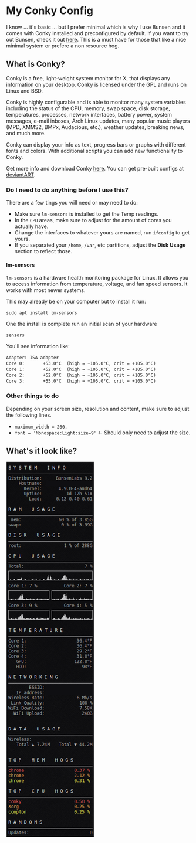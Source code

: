 # My Conky Config
I know ... it's basic ... but I prefer minimal which is why I use Bunsen and it comes with Conky installed and preconfigured by default. If you want to try out Bunsen, check it out [here](https://github.com/BunsenLabs). This is a must have for those that like a nice minimal system or prefere a non resource hog.

## What is Conky?
Conky is a free, light-weight system monitor for X, that displays any information on your desktop. Conky is licensed under the GPL and runs on Linux and BSD.

Conky is highly configurable and is able to monitor many system variables including the status of the CPU, memory, swap space, disk storage, temperatures, processes, network interfaces, battery power, system messages, e-mail inboxes, Arch Linux updates, many popular music players (MPD, XMMS2, BMPx, Audacious, etc.), weather updates, breaking news, and much more.

Conky can display your info as text, progress bars or graphs with different fonts and colors. With additional scripts you can add new functionality to Conky.

Get more info and download Conky [here](http://conky.sourceforge.net/). You can get pre-built configs at [deviantART](http://www.deviantart.com/?q=conky).

### Do I need to do anything before I use this?
There are a few tings you will need or may need to do:

* Make sure `lm-sensors` is installed to get the Temp readings.
* In the `CPU` areas, make sure to adjust for the amount of cores you actually have.
* Change the interfaces to whatever yours are named, run `ifconfig` to get yours.
* If you separated your `/home`, `/var`, etc partitions, adjust the **Disk Usage** section to reflect those.

#### lm-sensors
`lm-sensors` is a hardware health monitoring package for Linux. It allows you to access information from temperature, voltage, and fan speed sensors. It works with most newer systems.

This may already be on your computer but to install it run:

```
sudo apt install lm-sensors
```

One the install is complete run an initial scan of your hardware

```
sensors
```

You'll see information like:

```
Adapter: ISA adapter
Core 0:       +53.0°C  (high = +105.0°C, crit = +105.0°C)
Core 1:       +52.0°C  (high = +105.0°C, crit = +105.0°C)
Core 2:       +52.0°C  (high = +105.0°C, crit = +105.0°C)
Core 3:       +55.0°C  (high = +105.0°C, crit = +105.0°C)
```
### Other things to do
Depending on your screen size, resolution and content, make sure to adjust the following lines.
* `maximum_width = 260,`
* `font = 'Monospace:Light:size=9'` <- Should only need to adjust the size.

## What's it look like?
![Screenshot](https://github.com/Computero/Conky/blob/master/Conky.png "ScreenShot")

